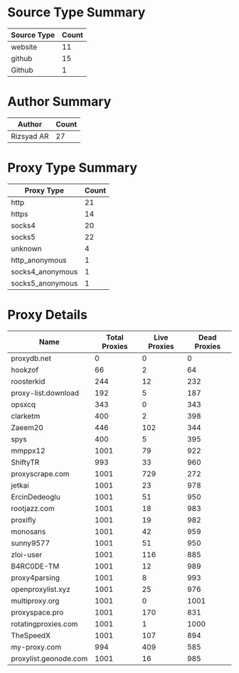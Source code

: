 # Source Type Summary

| Source Type | Count |
|-------------|-------|
| website | 11 |
| github | 15 |
| Github | 1 |


# Author Summary

| Author | Count |
|--------|-------|
| Rizsyad AR | 27 |


# Proxy Type Summary

| Proxy Type | Count |
|------------|-------|
| http | 21 |
| https | 14 |
| socks4 | 20 |
| socks5 | 22 |
| unknown | 4 |
| http_anonymous | 1 |
| socks4_anonymous | 1 |
| socks5_anonymous | 1 |


# Proxy Details

| Name | Total Proxies | Live Proxies | Dead Proxies |
|------|---------------|--------------|---------------|
| proxydb.net | 0 | 0 | 0 |
| hookzof | 66 | 2 | 64 |
| roosterkid | 244 | 12 | 232 |
| proxy-list.download | 192 | 5 | 187 |
| opsxcq | 343 | 0 | 343 |
| clarketm | 400 | 2 | 398 |
| Zaeem20 | 446 | 102 | 344 |
| spys | 400 | 5 | 395 |
| mmppx12 | 1001 | 79 | 922 |
| ShiftyTR | 993 | 33 | 960 |
| proxyscrape.com | 1001 | 729 | 272 |
| jetkai | 1001 | 23 | 978 |
| ErcinDedeoglu | 1001 | 51 | 950 |
| rootjazz.com | 1001 | 18 | 983 |
| proxifly | 1001 | 19 | 982 |
| monosans | 1001 | 42 | 959 |
| sunny9577 | 1001 | 51 | 950 |
| zloi-user | 1001 | 116 | 885 |
| B4RC0DE-TM | 1001 | 12 | 989 |
| proxy4parsing | 1001 | 8 | 993 |
| openproxylist.xyz | 1001 | 25 | 976 |
| multiproxy.org | 1001 | 0 | 1001 |
| proxyspace.pro | 1001 | 170 | 831 |
| rotatingproxies.com | 1001 | 1 | 1000 |
| TheSpeedX | 1001 | 107 | 894 |
| my-proxy.com | 994 | 409 | 585 |
| proxylist.geonode.com | 1001 | 16 | 985 |
